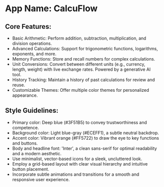 # **App Name**: CalcuFlow

## Core Features:

- Basic Arithmetic: Perform addition, subtraction, multiplication, and division operations.
- Advanced Calculations: Support for trigonometric functions, logarithms, exponents, and more.
- Memory Functions: Store and recall numbers for complex calculations.
- Unit Conversions: Convert between different units (e.g., currency, length, weight) with live exchange rates. Powered by a generative AI tool.
- History Tracking: Maintain a history of past calculations for review and reuse.
- Customizable Themes: Offer multiple color themes for personalized appearance.

## Style Guidelines:

- Primary color: Deep blue (#3F51B5) to convey trustworthiness and competence.
- Background color: Light blue-gray (#ECEFF1), a subtle neutral backdrop.
- Accent color: Vibrant orange (#FF5722) to draw the eye to key functions and buttons.
- Body and headline font: 'Inter', a clean sans-serif for optimal readability and a modern aesthetic.
- Use minimalist, vector-based icons for a sleek, uncluttered look.
- Employ a grid-based layout with clear visual hierarchy and intuitive button placement.
- Incorporate subtle animations and transitions for a smooth and responsive user experience.